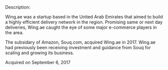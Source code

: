 Description:

Wing.ae was a startup based in the United Arab Emirates that aimed to build a highly efficient delivery network in the region. Promising same or next day deliveries, Wing.ae caught the eye of some major e-commerce players in the area.

The subsidary of Amazon, Souq.com, acquired Wing.ae in 2017. Wing.ae had previously been receiving investment and guidance from Souq for scaling and growing its business.

Acquired on September 6, 2017